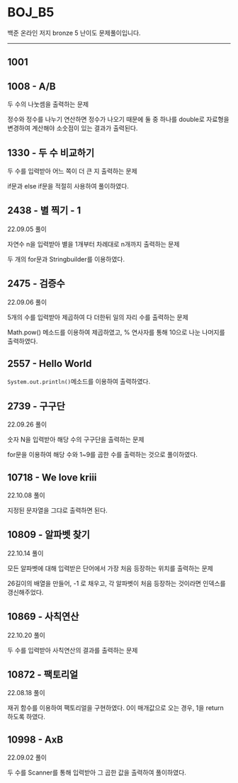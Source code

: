 # BOJ_B5
백준 온라인 저지 bronze 5 난이도 문제풀이입니다.

---

## 1001 

## 1008 - A/B

두 수의 나눗셈을 출력하는 문제

정수와 정수를 나누기 연산하면 정수가 나오기 때문에 둘 중 하나를 double로 자료형을 변경하여 계산해야 소숫점이 있는 결과가 출력된다.

## 1330 - 두 수 비교하기

두 수를 입력받아 어느 쪽이 더 큰 지 출력하는 문제

if문과 else if문을 적절히 사용하여 풀이하였다.

## 2438 - 별 찍기 - 1

22.09.05 풀이

자연수 n을 입력받아 별을 1개부터 차례대로 n개까지 출력하는 문제

두 개의 for문과 Stringbuilder를 이용하였다.

## 2475 - 검증수

22.09.06 풀이

5개의 수를 입력받아 제곱하여 다 더한뒤 일의 자리 수를 출력하는 문제

Math.pow() 메소드를 이용하여 제곱하였고, % 연사자를 통해 10으로 나눈 나머지를 출력하였다.

## 2557 - Hello World

`System.out.println()`메소드를 이용하여 출력하였다.

## 2739 - 구구단

22.09.26 풀이

숫자 N을 입력받아 해당 수의 구구단을 출력하는 문제

for문을 이용하여 해당 수와 1~9를 곱한 수를 출력하는 것으로 풀이하였다.

## 10718 - We love kriii

22.10.08 풀이

지정된 문자열을 그댜로 출력하면 된다.

## 10809 - 알파벳 찾기

22.10.14 풀이

모든 알파벳에 대해 입력받은 단어에서 가장 처음 등장하는 위치를 출력하는 문제

26길이의 배열을 만들어, -1 로 채우고, 각 알파벳이 처음 등장하는 것이라면 인덱스를 갱신해주었다.

## 10869 - 사칙연산

22.10.20 풀이

두 수를 입력받아 사칙연산의 결과를 출력하는 문제

## 10872 - 팩토리얼

22.08.18 풀이

재귀 함수를 이용하여 팩토리얼을 구현하였다. 0이 매개값으로 오는 경우, 1을 return 하도록 하였다.

## 10998 - AxB

22.09.02 풀이

두 수를 Scanner를 통해 입력받아 그 곱한 값을 출력하여 풀이하였다.